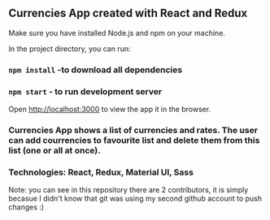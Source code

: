 ## Currencies App created with React and Redux

Make sure you have installed Node.js and npm on your machine.

In the project directory, you can run:

### `npm install` -to download all dependencies
### `npm start` - to run development server

Open [http://localhost:3000](http://localhost:3000) to view the app it in the browser.


### Currencies App shows a list of currencies and rates. The user can add courrencies to favourite list and delete them from this list (one or all at once).

### Technologies: React, Redux, Material UI, Sass


Note: you can see in this repository there are 2 contributors, it is simply becasue I didn't know that git was using my second github account to push changes :) 

